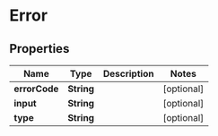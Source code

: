 
# Error

## Properties
Name | Type | Description | Notes
------------ | ------------- | ------------- | -------------
**errorCode** | **String** |  |  [optional]
**input** | **String** |  |  [optional]
**type** | **String** |  |  [optional]



